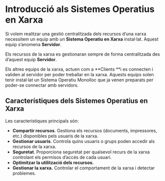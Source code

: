 # Introducció als Sistemes Operatius en Xarxa

Si volem realitzar una gestió centralitzada dels recursos d’una xarxa necessitem un equip amb un **Sistema Operatiu en Xarxa** instal·lat. Aquest equip s’anomena **Servidor**.

Els recursos de la xarxa es gestionaran sempre de forma centralitzada des d’aquest equip **Servidor**.

Els altres equips de la xarxa, actuen com a **Clients **i es connecten i validen al servidor per poder treballar en la xarxa.
Aquests equips solen tenir instal·lat un Sistema Operatiu Monolloc que ja venen preparats per poder-se connectar amb servidors.

## Característiques dels Sistemes Operatius en Xarxa

Les característiques principals són:
* **Compartir recursos**. Gestiona els recursos (documents, impressores, etc.) disponibles pels usuaris de la xarxa.
* **Gestionar usuaris**. Controla quins usuaris o grups poden accedir als recursos de la xarxa.
* **Seguretat**. Proporciona seguretat per qualsevol recurs de la xarxa controlant els permisos d’accés de cada usuari.
* **Optimitzar la utilització dels recursos.**
* **Gestionar la xarxa.** Controlar el comportament de la xarxa i detectar problemes.
